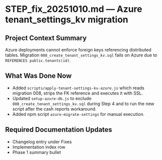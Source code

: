 # STEP_fix_20251010.md — Azure tenant_settings_kv migration

## Project Context Summary
Azure deployments cannot enforce foreign keys referencing distributed tables. Migration `008_create_tenant_settings_kv.sql` fails on Azure due to `REFERENCES public.tenants(id)`.

## What Was Done Now
- Added `scripts/apply-tenant-settings-kv-azure.js` which reads migration 008, strips the FK reference and executes it with SSL.
- Updated `setup-azure-db.js` to exclude `008_create_tenant_settings_kv.sql` during Step 4 and to run the new script after the cash reports workaround.
- Added npm script `azure-migrate-settings` for manual execution.

## Required Documentation Updates
- Changelog entry under Fixes
- Implementation index row
- Phase 1 summary bullet
